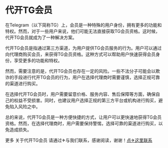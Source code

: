# 代开TG会员

在Telegram（以下简称TG）上，会员是一种特殊的用户身份，拥有更多的功能和特权。然而，对于一些用户来说，他们可能无法直接获取TG会员资格。这时候，代开TG会员就成为了一种解决方案。

代开TG会员是指通过第三方渠道，为用户提供TG会员服务的行为。用户可以通过向代理商购买会员，来获得TG会员资格。这种方式可以帮助用户快速获得会员身份，享受更多的功能和特权。

然而，需要注意的是，代开TG会员也存在一定的风险。一些不法分子可能会以欺诈的手段进行代开TG会员的行为，用户在选择代理商时需要谨慎，选择正规可靠的渠道进行购买。

在选择代开TG会员时，用户需要留意价格、服务内容、售后保障等方面，确保自己的权益不受损害。同时，也建议用户选择正规的第三方平台或机构进行购买，避免陷入风险之中。

总的来说，代开TG会员是一种方便快捷的方式，让用户可以更快速地获得TG会员资格。然而，在选择代理商时，用户需要保持警惕，选择可靠的渠道进行购买，以免造成损失。

更多 关于代开TG会员 请通过✈与我们联系，感谢阅读，谢谢！[点✈这里联系](https://www.trx.tw)
